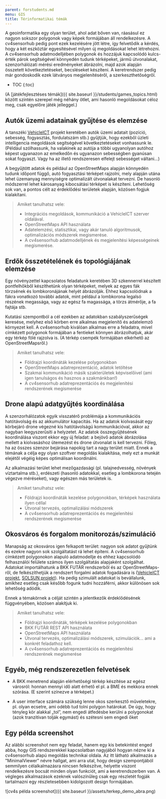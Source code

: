 ```yaml
---
parent: forstudents.md
menu: GIS
title: Térinformatikai témák
---
```



A geoinformatika egy olyan terület, ahol adat bőven van, ráasásul ez nagyon sokszor polygonok vagy képek formájában áll rendelkezésre. A cv4sensorhub pedig pont ezek kezelésére jött létre, így felvetődik a kérdés, hogy a két eszköztár egyesítésével milyen új megoldásokat lehet létrehozni. A cv4sensorhub adatmodelljében polygonok és hozzájuk kapcsolódó kulcs-érték párok segítségével könnyedén tudunk térképeket, jármű útvonalakat, szenzorhálózati mérési eredményeket ábrázolni, majd azok alapján összetett következtetéseket, becsléseket készíteni. A keretrendszer pedig már gondoskodik ezek látványos megjelenítéséről, a szerkeszthetőségről.

* TOC
{:toc}

(A [játékfejlesztéses témák]({{ site.baseurl }}/students/games_topics.html) között szintén szerepel még néhány ötlet, ami hasonló megoldásokat céloz meg, csak egyelőre játék jelleggel.)

## Autók üzemi adatainak gyűjtése és elemzése

A tanszéki [VehicleICT](https://www.aut.bme.hu/Pages/Research/vehicleict) projekt keretében autók üzemi adatait (pozíció, sebesség, fogyasztás, fordulatszám stb.) gyűjtjük, hogy ezekből üzleti intelligencia megoldások segítségével következtetéseket vonhassunk le. (Például szólhassunk, ha valakinek az autója a többi ugyanolyan autóhoz képest ugyanazon az emelkedőn és ugyanazon sebességben gyanúsan sokat fogyaszt. Vagy ha az illető rendszeresen elfelejt sebességet váltani...)

A begyűjtött adatok és például az OpenStreetMaps alapján könnyedén tudunk időpont függő, autó fogyasztási térképet rajzolni, mely alapján utána lehet üzemanyag mennyiségre optimalizált útvonalakat tervezni. De hasonló módszerrel lehet károsanyag kibocsátási térképet is készíteni. Lehetőség sok van, a pontos célt az érdeklődési területek alapján, közösen fogjuk kialakítani.

> Amiket tanulhatsz vele:
>
>   * Integrációs megoldások, kommunikáció a VehicleICT szerver oldalával.
>   * OpenStreetMaps API használata
>   * Adatelemzési, statisztikai, vagy akár tanuló algoritmusok, optimalizációs módszerek megismerése.
>   * A cv4sensorhub adatmodelljének és megjelenítési képességeinek megismerése.

## Erdők összetételének és topológiájának elemzése

Egy növényzettel kapcsolatos feladatunk keretében 3D szkennerrel készített pontfelhőkből készíthetünk olyan térképeket, melyek az egyes fák törzsének és lombkoronájának helyét ábrázolják. Ehhez kapcsolódnak a fákra vonatkozó további adatok, mint például a lombkorona legalsó részének megassága, vagy az egész fa magassága, a törzs átmérője, a fa fajtája stb.

Kutatási szempontból a cél ezekben az adatokban szabályszerűségek keresése, melyhez első körben erre alkalmas megjelenítő és adatelemző környezet kell. A cv4sensorhub kiválóan alkalmas erre a feladatra, mivel címkézett polygonok formájában a fentieket könnyen ábrázolhatjuk, akár egy térkép fölé rajzolva is. (A térkép csempék formájában elkérhető az OpenStreetMapsről.)

> Amiket tanulhatsz vele:
>
>   * Földrajzi koordináták kezelése polygonokban
>   * OpenStreetMaps adatreprezentáció, adatok letöltése
>   * Szakmai kommunikáció másik szakterületek képviselőivel (ami igen tanulságos és hasznos a szakmánkban!)
>   * A cv4sensorhub adatreprezentációs és megjelenítési rendszerének megismerése

## Drone alapú adatgyűjtés koordinálása

A szenzorhálózatok egyik visszatérő problémája a kommunikációs hatótávolság és az akkumulátor kapacitás. Ha az adatok kiolvasását egy körbejáró drone végezné kis hatótávolságú kommunikációval, akkor az nagyban leegyszerűsíti a helyzetet. Az adatok összegyűjtésének koordinálása viszont ekkor egy új feladat: a bejövő adatok ábrázolása mellett a kiolvasáshoz ütemezést és drone útvonalat is kell tervezni. Főleg, ha az összes szenzor bejárása napokig tart a nagy terület miatt. Ennek a témának a célja egy olyan szoftver megoldás kialakítása, mely ezt a munkát elejétől végéig képes optimálisan koordinálni.

Az alkalmazási terület lehet mezőgazdasági (pl. talajnedvesség, növények víztartalma stb.), erdészeti (hasonló adatokkal, esetleg a lombkorona tetején végezve méréseket), vagy egészen más területek is.

> Amiket tanulhatsz vele:
>
>   * Földrajzi koordináták kezelése polygonokban, térképek használata ilyen céllal
>   * Útvonal tervezés, optimalizálási módszerek
>   * A cv4sensorhub adatreprezentációs és megjelenítési rendszerének megismerése

## Okosváros és forgalom monitorozás/szimuláció

Manapság az okosváros igen felkapott terület: nagyon sok adatot gyűjtünk és ezekre nagyon sok szolgáltatást rá lehet építeni. A cv4sensorhub címkézett polygonokon alapuló adatmodellje és ehhez kapcsolódó felhasználói felülete számos ilyen szolgáltatás alapjaként szolgálhat. Adatokat importálhatunk a BKK FUTÁR rendszerből és az OpenStreetMaps-ről, de felkészíthetjük a rendszert forgalmi adatok fogadására is ([VehicleICT projekt](https://www.aut.bme.hu/Pages/Research/vehicleict), [SOLSUN projekt](https://www.vik.bme.hu/hir/857-solsun-a-fenntarthato-kulteri-vilagitas)). Ha pedig szimulált adatokat is bevállalunk, amikhez esetleg csak később fogunk tudni hozzáférni, akkor különösen sok lehetőség adódik.

Ennek a témakörnek a célját szintén a jelentkezők érdeklődésének függvényében, közösen alakítjuk ki.

> Amiket tanulhatsz vele:
>
>   * Földrajzi koordináták, térképek kezelése polygonokban
>   * BKK FUTÁR REST API használata
>   * OpenStreetMaps API használata
>   * Útvonal tervezés, optimalizálási módszerek, szimulációk... ami a konkrét feladathoz kell.
>   * A cv4sensorhub adatreprezentációs és megjelenítési rendszerének megismerése

## Egyéb, még rendszerezetlen felvetések

  * A BKK menetrend alapján elérhetőségi térkép készítése az egész városról: honnan mennyi idő alatt érhető el pl. a BME és mekkora ennek szórása. (E szerint színezve a térképet.)

  * A user interface számára szükség lenne okos szerkesztő műveletekre, pl. olyan ecsetre, ami odébb tud tolni polygon határokat. De úgy, hogy tényleg kör alakkal „tol”, nem engedi átfedésbe kerülni a polygonokat (azok tranzitívan tolják egymást) és szétesni sem engedi őket

## Egy példa screenshot

Az alábbi screenshot nem egy feladat, hanem egy kis betekintést enged abba, hogy GIS rendszerekkel kapcsolatban nagyjából hogyan nézne ki a cv4sensorhub alapú megoldás technikai oldala. Az itt látható alkalmazás a "MinimalViewer" névre hallgat, ami arra utal, hogy design szempontjából semmilyen célalkalmazásra nincsen felkészítve, helyette viszont rendelkezésre bocsát minden olyan funkciót, ami a keretrendszerben van. A végleges alkalmazások ezeknek valószínűleg csak egy részletét fogják tartalmazni egy részletesebben kidolgozott design formájában.

![cv4s példa screenshot]({{ site.baseurl }}/assets/terkep_demo_abra.png)
